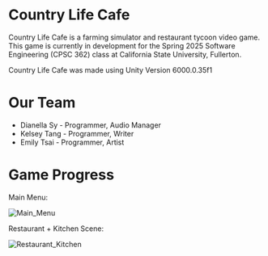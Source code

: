 # Country Life Cafe
Country Life Cafe is a farming simulator and restaurant tycoon video game. This game is currently in development for the Spring 2025 Software Engineering (CPSC 362) class at California State University, Fullerton.

Country Life Cafe was made using Unity Version 6000.0.35f1

# Our Team
* Dianella Sy - Programmer, Audio Manager
* Kelsey Tang - Programmer, Writer
* Emily Tsai - Programmer, Artist

# Game Progress

Main Menu:

![Main_Menu](https://github.com/user-attachments/assets/2273e093-6310-424c-a868-190e5073a84c)



Restaurant + Kitchen Scene:

![Restaurant_Kitchen](https://github.com/user-attachments/assets/0dbfed32-64c7-4de7-9078-b35c4e13b69a)



